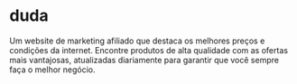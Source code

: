 # duda
Um website de marketing afiliado que destaca os melhores preços e condições da internet. Encontre produtos de alta qualidade com as ofertas mais vantajosas, atualizadas diariamente para garantir que você sempre faça o melhor negócio.
